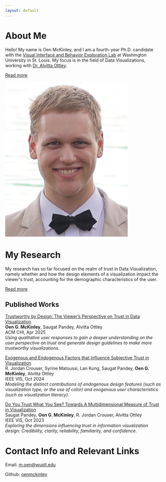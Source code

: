 ```yaml
---
layout: default
---
```


# About Me

Hello! My name is Oen McKinley, and I am a fourth-year Ph.D. candidate with the [Visual Interface and Behavior Exploration Lab](http://visualdata.wustl.edu/) at Washington University in St. Louis. My focus is in the field of Data Visualizations, working with [Dr. Alvitta Ottley](https://scholar.google.com/citations?user=yepPD_cAAAAJ&amp;hl=en).

<a href="https://oenmckinley.github.io/about" class="btn2">Read more</a>


![OenPic](./OenPic.jpeg)

# My Research

My research has so far focused on the realm of trust in Data Visualization, namely whether and how the design elements of a visualization impact the viewer's trust, accounting for the demographic characteristics of the user. 

<a href="https://oenmckinley.github.io/research" class="btn2">Read more</a>

## Published Works

[Trustworthy by Design: The Viewer’s Perspective on Trust in Data Visualization](https://doi.org/10.1145/3706598.3713824)\
**Oen G. McKinley**, Saugat Pandey, Alvitta Ottley\
ACM CHI, Apr 2025\
_Using qualitative user responses to gain a deeper understanding on the user perspective on trust and generate design guidelines to make more trustworthy visualizations._

[Exogenous and Endogenous Factors that Influence Subjective Trust in Visualization](https://doi.org/10.1109/VIS55277.2024.00069)\
R. Jordan Crouser, Syrine Matoussi, Lan Kung, Saugat Pandey, **Oen G. McKinley**, Alvitta Ottley\
IEEE VIS, Oct 2024\
_Modeling the distinct contributions of endogenous design features (such as visualization type, or the use of color) and exogenous user characteristics (such as visualization literacy)._

[Do You Trust What You See? Towards A Multidimensional Measure of Trust in Visualization](https://arxiv.org/pdf/2308.04727.pdf)\
Saugat Pandey, **Oen G. McKinley**, R. Jordan Crouser, Alvitta Ottley\
IEEE VIS, Oct 2023\
_Exploring the dimensions influencing trust in information visualization design: Credibility, clarity, reliability, familiarity, and confidence._

# Contact Info and Relevant Links

Email: [m.oen@wustl.edu](mailto:m.oen@wustl.edu)

Github: [oenmckinley](https://github.com/oenmckinley)